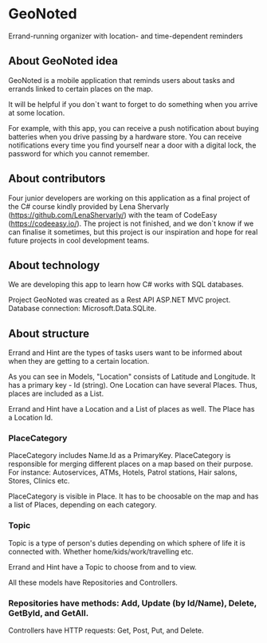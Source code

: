 # GeoNoted
Errand-running organizer with location- and time-dependent reminders

## About GeoNoted idea

GeoNoted is a mobile application that reminds users about tasks and errands linked to certain places on the map. 

It will be helpful if you don`t want to forget to do something when you arrive at some location. 

For example, with this app, you can receive a push notification about buying batteries when you drive passing by a hardware store. You can receive notifications every time you find yourself near a door with a digital lock, the password for which you cannot remember.

## About contributors

Four junior developers are working on this application as a final project of the C# course kindly provided by Lena Shervarly (https://github.com/LenaShervarly/) with the team of CodeEasy (https://codeeasy.io/). The project is not finished, and we don`t know if we can finalise it sometimes, but this project is our inspiration and hope for real future projects in cool development teams.

## About technology

We are developing this app to learn how C# works with SQL databases.

Project GeoNoted was created as a Rest API ASP.NET MVC project.
Database connection: Microsoft.Data.SQLite.

## About structure

Errand and Hint are the types of tasks users want to be informed about when they are getting to a certain location.

As you can see in Models, "Location" consists of Latitude and Longitude. It has a primary key - Id (string). One Location can have several Places. Thus, places are included as a List.

Errand and Hint have a Location and a List of places as well.
The Place has a Location Id.

### PlaceCategory
PlaceCategory includes Name.Id as a PrimaryKey. PlaceCategory is responsible for merging different places on a map based on their purpose. For instance: Autoservices, ATMs, Hotels, Patrol stations, Hair salons, Stores, Clinics etc.

PlaceCategory is visible in Place. It has to be choosable on the map and has a list of Places, depending on each category.
 
### Topic
Topic is a type of person's duties depending on which sphere of life it is connected with. Whether home/kids/work/travelling etc.

Errand and Hint have a Topic to choose from and to view.

All these models have Repositories and Controllers.

### Repositories have methods: Add, Update (by Id/Name), Delete, GetById, and GetAll.

Controllers have HTTP requests: Get, Post, Put, and Delete.
